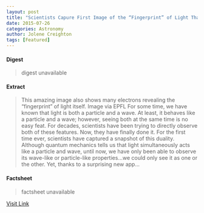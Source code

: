 ```yaml
---
layout: post
title: "Scientists Capure First Image of the “Fingerprint” of Light That Shows it as Both a Particle and Wave"
date: 2015-07-26
categories: Astronomy
author: Jolene Creighton
tags: [Featured]
---
```



#### Digest
>digest unavailable

#### Extract
>This amazing image also shows many electrons revealing the &#8220;fingerprint&#8221; of light itself. Image via EPFL For some time, we have known that light is both a particle and a wave. At least, it behaves like a particle and a wave; however, seeing both at the same time is no easy feat. For decades, scientists have been trying to directly observe both of these features. Now, they have finally done it. For the first time ever, scientists have captured a snapshot of this duality. Although quantum mechanics tells us that light simultaneously acts like a particle and wave, until now, we have only been able to observe its wave-like or particle-like properties&#8230;we could only see it as one or the other. Yet, thanks to a surprising new app...

#### Factsheet
>factsheet unavailable

[Visit Link](http://www.fromquarkstoquasars.com/scientists-capure-first-image-of-the-fingerprint-of-light-that-shows-it-as-both-a-particle-and-wave/)


